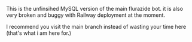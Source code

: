 This is the unfinsihed MySQL version of the main flurazide bot.
it is also very broken and buggy with Railway deployment at the moment.

I recommend you visit the main branch instead of wasting your time here (that's what i am here for.)

